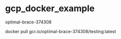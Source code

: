 # gcp_docker_example

optimal-brace-374308

docker pull gcr.io/optimal-brace-374308/testing:latest

